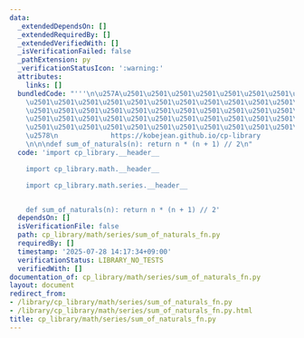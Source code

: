```yaml
---
data:
  _extendedDependsOn: []
  _extendedRequiredBy: []
  _extendedVerifiedWith: []
  _isVerificationFailed: false
  _pathExtension: py
  _verificationStatusIcon: ':warning:'
  attributes:
    links: []
  bundledCode: "'''\n\u257A\u2501\u2501\u2501\u2501\u2501\u2501\u2501\u2501\u2501\u2501\
    \u2501\u2501\u2501\u2501\u2501\u2501\u2501\u2501\u2501\u2501\u2501\u2501\u2501\
    \u2501\u2501\u2501\u2501\u2501\u2501\u2501\u2501\u2501\u2501\u2501\u2501\u2501\
    \u2501\u2501\u2501\u2501\u2501\u2501\u2501\u2501\u2501\u2501\u2501\u2501\u2501\
    \u2501\u2501\u2501\u2501\u2501\u2501\u2501\u2501\u2501\u2501\u2501\u2501\u2501\
    \u2578\n             https://kobejean.github.io/cp-library               \n'''\n\
    \n\n\ndef sum_of_naturals(n): return n * (n + 1) // 2\n"
  code: 'import cp_library.__header__

    import cp_library.math.__header__

    import cp_library.math.series.__header__


    def sum_of_naturals(n): return n * (n + 1) // 2'
  dependsOn: []
  isVerificationFile: false
  path: cp_library/math/series/sum_of_naturals_fn.py
  requiredBy: []
  timestamp: '2025-07-28 14:17:34+09:00'
  verificationStatus: LIBRARY_NO_TESTS
  verifiedWith: []
documentation_of: cp_library/math/series/sum_of_naturals_fn.py
layout: document
redirect_from:
- /library/cp_library/math/series/sum_of_naturals_fn.py
- /library/cp_library/math/series/sum_of_naturals_fn.py.html
title: cp_library/math/series/sum_of_naturals_fn.py
---
```

